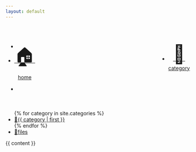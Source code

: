```yaml
---
layout: default
---
```

<head>
<style>

ul.horizontal {
    list-style-type: none;
    margin: 0;
    /*background-color: #3399CC;*/
    background-color: #F2F2F2;
		padding: 0;
		position: fixed;
		margin-left: -230px;
		/*margin-right: 800px;*/
		top: 210px;
		overflow: auto;
		border: 1px;
		border-style: solid;
		/*border-color: #008888;*/
		box-shadow: 5px 5px 6px black;
		border-radius: 10px 10px 10px 10px;
}

ul.horizontal li {
    text-align: left;
		font-size: 20px;
}

ul.horizontal li a {
    display: block;
    color: black;
		padding: 14px 20px;
    text-decoration: none;
}

ul.horizontal li a:hover:not(.active) {
    background-color: #606060;
		padding: 14px 20px;
}

ul.horizontal li a.active {
    background-color:#4CAF50;
}
</style>
</head>
<ul class="horizontal">
<li style="float: left; padding: 50px 0px; text-align: center;"><a href='{{ "/index.html" | absolute_url }}'><span style="font-size: 50px;">&#127968;</span></br> home</a></li>
<li style="float: right; padding: 50px 0px; text-align: center;"><a href='{{ "/category/index.html" | absolute_url }}'><span style="font-size: 50px;">&#128188;</span></br> category</a></li>

<li style="padding: 50px;"></li>
<li style="padding: 50px;"></li>
{% for category in site.categories %}
<li><a href="{{ site.url }}/category/{{ category | first | url_encode }}.html">&#128194;{{ category | first }}</a></li>
{% endfor %}
<li><a href='{{ "/files.html" | absolute_url }}'>&#128194;files</a></li>
</ul>

{{ content }}
